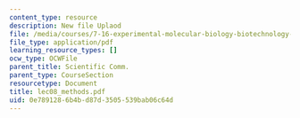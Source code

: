 ```yaml
---
content_type: resource
description: New file Uplaod
file: /media/courses/7-16-experimental-molecular-biology-biotechnology-ii-spring-2005/0e7891286b4bd87d3505539bab06c64d_lec08_methods.pdf
file_type: application/pdf
learning_resource_types: []
ocw_type: OCWFile
parent_title: Scientific Comm.
parent_type: CourseSection
resourcetype: Document
title: lec08_methods.pdf
uid: 0e789128-6b4b-d87d-3505-539bab06c64d
---
```

